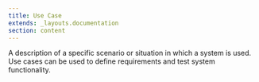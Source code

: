 ```yaml
---
title: Use Case
extends: _layouts.documentation
section: content
---
```


A description of a specific scenario or situation in which a system is used. Use cases can be used to define requirements and test system functionality.